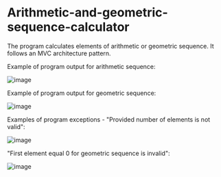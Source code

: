 # Arithmetic-and-geometric-sequence-calculator

The program calculates elements of arithmetic or geometric sequence. It follows an MVC architecture pattern.

Example of program output for arithmetic sequence:

![image](https://github.com/kosmolub01/Arithmetic-and-geometric-sequence/assets/72302279/7c68e3b9-78bf-43b3-81ed-12894c7c49dd)

Example of program output for geometric sequence:

![image](https://github.com/kosmolub01/Arithmetic-and-geometric-sequence/assets/72302279/4ece24a1-09fe-4df6-a770-f53147358c21)

Examples of program exceptions - "Provided number of elements is not valid":

![image](https://github.com/kosmolub01/Arithmetic-and-geometric-sequence/assets/72302279/4650dcdc-ec14-4c45-b527-4cef6dddcf77)

"First element equal 0 for geometric sequence is invalid":

![image](https://github.com/kosmolub01/Arithmetic-and-geometric-sequence/assets/72302279/c8b30231-9d08-41fe-835f-497048039e0d)



